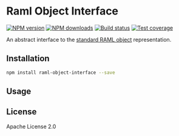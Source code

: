 # Raml Object Interface

[![NPM version][npm-image]][npm-url]
[![NPM downloads][downloads-image]][downloads-url]
[![Build status][travis-image]][travis-url]
[![Test coverage][coveralls-image]][coveralls-url]

An abstract interface to the [standard RAML object](https://github.com/mulesoft-labs/raml-object-standard) representation.

## Installation

```sh
npm install raml-object-interface --save
```

## Usage



## License

Apache License 2.0

[npm-image]: https://img.shields.io/npm/v/raml-object-interface.svg?style=flat
[npm-url]: https://npmjs.org/package/raml-object-interface
[downloads-image]: https://img.shields.io/npm/dm/raml-object-interface.svg?style=flat
[downloads-url]: https://npmjs.org/package/raml-object-interface
[travis-image]: https://img.shields.io/travis/mulesoft-labs/raml-object-interface.svg?style=flat
[travis-url]: https://travis-ci.org/mulesoft-labs/raml-object-interface
[coveralls-image]: https://img.shields.io/coveralls/mulesoft-labs/raml-object-interface.svg?style=flat
[coveralls-url]: https://coveralls.io/r/mulesoft-labs/raml-object-interface?branch=master
